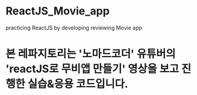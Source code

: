 # ReactJS_Movie_app
practicing ReactJS by developing reviewing Movie app

# 본 레파지토리는 '노마드코더' 유튜버의 'reactJS로 무비앱 만들기' 영상을 보고 진행한 실습&응용 코드입니다.
